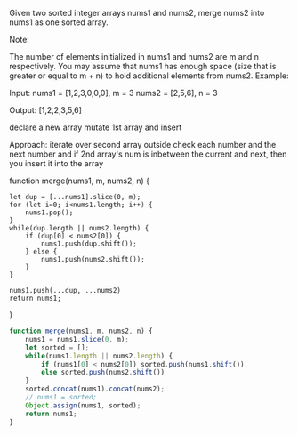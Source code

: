 Given two sorted integer arrays nums1 and nums2, merge nums2 into nums1 as one sorted array.

Note:

The number of elements initialized in nums1 and nums2 are m and n respectively.
You may assume that nums1 has enough space (size that is greater or equal to m + n) to hold additional elements from nums2.
Example:

Input:
nums1 = [1,2,3,0,0,0], m = 3
nums2 = [2,5,6],       n = 3

Output: [1,2,2,3,5,6]

declare a new array
mutate 1st array and insert

Approach:
iterate over second array outside
check each number and the next number
and if 2nd array's num is inbetween the current and next, then you insert it into the array

function merge(nums1, m, nums2, n) {
    
    let dup = [...nums1].slice(0, m);
    for (let i=0; i<nums1.length; i++) {
        nums1.pop();
    }
    while(dup.length || nums2.length) {
        if (dup[0] < nums2[0]) {
            nums1.push(dup.shift());
        } else {
            nums1.push(nums2.shift());
        }
    }

    nums1.push(...dup, ...nums2) 
    return nums1;

}

```javascript
function merge(nums1, m, nums2, n) {
    nums1 = nums1.slice(0, m);
    let sorted = [];
    while(nums1.length || nums2.length) {
        if (nums1[0] < nums2[0]) sorted.push(nums1.shift())
        else sorted.push(nums2.shift())
    }
    sorted.concat(nums1).concat(nums2);
    // nums1 = sorted;
    Object.assign(nums1, sorted);
    return nums1;
}
```